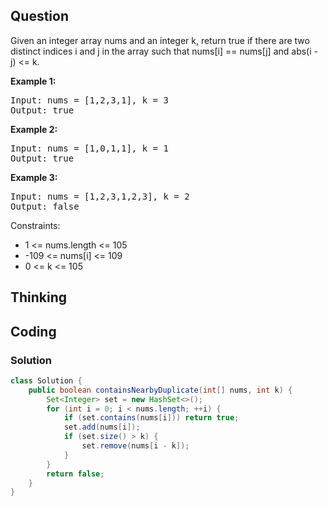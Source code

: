 ## Question
Given an integer array nums and an integer k, return true if there are two distinct indices i and j in the array such that nums[i] == nums[j] and abs(i - j) <= k.  

**Example 1:**
<pre>
Input: nums = [1,2,3,1], k = 3
Output: true
</pre>

**Example 2:**
<pre>
Input: nums = [1,0,1,1], k = 1
Output: true
</pre>

**Example 3:**
<pre>
Input: nums = [1,2,3,1,2,3], k = 2
Output: false
</pre>

Constraints:
* 1 <= nums.length <= 105
* -109 <= nums[i] <= 109
* 0 <= k <= 105


## Thinking


## Coding
### Solution
```java
class Solution {
    public boolean containsNearbyDuplicate(int[] nums, int k) {
        Set<Integer> set = new HashSet<>();
        for (int i = 0; i < nums.length; ++i) {
            if (set.contains(nums[i])) return true;
            set.add(nums[i]);
            if (set.size() > k) {
                set.remove(nums[i - k]);
            }
        }
        return false;
    }
}
```